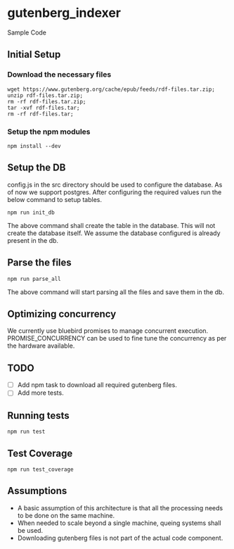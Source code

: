 # gutenberg_indexer
Sample Code

## Initial Setup
### Download the necessary files
```
wget https://www.gutenberg.org/cache/epub/feeds/rdf-files.tar.zip; 
unzip rdf-files.tar.zip; 
rm -rf rdf-files.tar.zip;
tar -xvf rdf-files.tar;
rm -rf rdf-files.tar;

```

### Setup the npm modules
```
npm install --dev
```


## Setup the DB
config.js in the src directory should be used to configure the database. As of now we support postgres.
After configuring the required values run the below command to setup tables.
```
npm run init_db
```
The above command shall create the table in the database. This will not create the database itself. We assume the database configured is already present in the db.

## Parse the files
```
npm run parse_all
```
The above command will start parsing all the files and save them in the db.

## Optimizing concurrency
We currently use bluebird promises to manage concurrent execution.
PROMISE_CONCURRENCY can be used to fine tune the concurrency as per the hardware available.

## TODO
- [ ] Add npm task to download all required gutenberg files.
- [ ] Add more tests.

## Running tests
```
npm run test
```

## Test Coverage
```
npm run test_coverage
```

## Assumptions
- A basic assumption of this architecture is that all the processing needs to be done on the same machine.
- When needed to scale beyond a single machine, queing systems shall be used.
- Downloading gutenberg files is not part of the actual code component.

